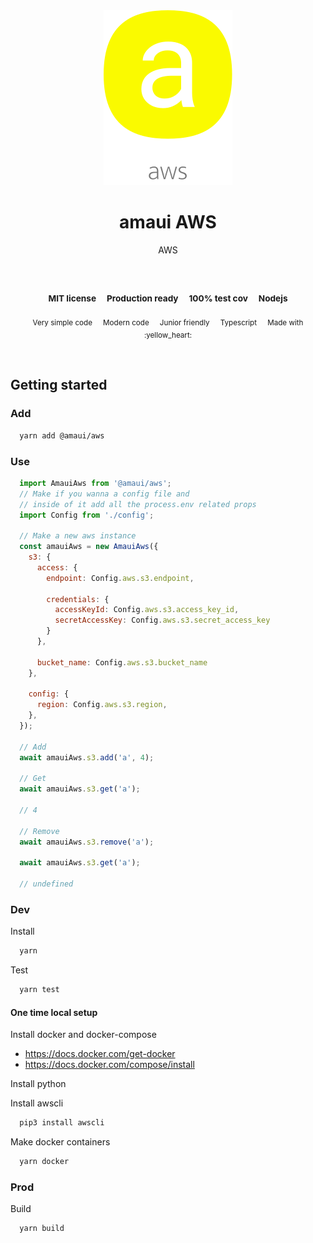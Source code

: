 
</br >
</br >

<p align='center'>
  <a target='_blank' rel='noopener noreferrer' href='#'>
    <img src='utils/images/logo.svg' alt='amaui logo' />
  </a>
</p>

<h1 align='center'>amaui AWS</h1>

<p align='center'>
  AWS
</p>

<br />

<h3 align='center'>
  <sub>MIT license&nbsp;&nbsp;&nbsp;&nbsp;</sub>
  <sub>Production ready&nbsp;&nbsp;&nbsp;&nbsp;</sub>
  <sub>100% test cov&nbsp;&nbsp;&nbsp;&nbsp;</sub>
  <sub>Nodejs</sub>
</h3>

<p align='center'>
    <sub>Very simple code&nbsp;&nbsp;&nbsp;&nbsp;</sub>
    <sub>Modern code&nbsp;&nbsp;&nbsp;&nbsp;</sub>
    <sub>Junior friendly&nbsp;&nbsp;&nbsp;&nbsp;</sub>
    <sub>Typescript&nbsp;&nbsp;&nbsp;&nbsp;</sub>
    <sub>Made with :yellow_heart:</sub>
</p>

<br />

## Getting started

### Add

```sh
  yarn add @amaui/aws
```

### Use

```javascript
  import AmauiAws from '@amaui/aws';
  // Make if you wanna a config file and
  // inside of it add all the process.env related props
  import Config from './config';

  // Make a new aws instance
  const amauiAws = new AmauiAws({
    s3: {
      access: {
        endpoint: Config.aws.s3.endpoint,

        credentials: {
          accessKeyId: Config.aws.s3.access_key_id,
          secretAccessKey: Config.aws.s3.secret_access_key
        }
      },

      bucket_name: Config.aws.s3.bucket_name
    },

    config: {
      region: Config.aws.s3.region,
    },
  });

  // Add
  await amauiAws.s3.add('a', 4);

  // Get
  await amauiAws.s3.get('a');

  // 4

  // Remove
  await amauiAws.s3.remove('a');

  await amauiAws.s3.get('a');

  // undefined
```

### Dev

Install

```sh
  yarn
```

Test

```sh
  yarn test
```

#### One time local setup

Install docker and docker-compose

  - https://docs.docker.com/get-docker
  - https://docs.docker.com/compose/install

Install python

Install awscli

```sh
  pip3 install awscli
```

Make docker containers

```sh
  yarn docker
```

### Prod

Build

```sh
  yarn build
```
